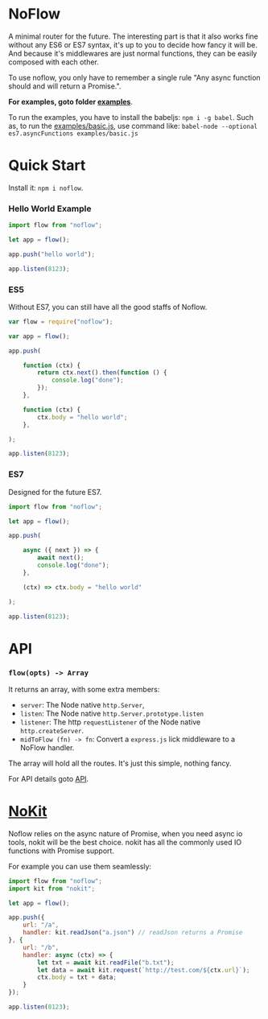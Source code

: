 # NoFlow

A minimal router for the future.
The interesting part is that it also works fine without any ES6 or ES7 syntax,
it's up to you to decide how fancy it will be. And because it's middlewares are just normal
functions, they can be easily composed with each other.

To use noflow, you only have to remember a single rule "Any async function should and will return a Promise.".

**For examples, goto folder [examples](examples)**.

To run the examples, you have to install the babeljs: `npm i -g babel`.
Such as, to run the [examples/basic.js](examples/basic.js), use command like:
`babel-node --optional es7.asyncFunctions examples/basic.js`


# Quick Start

Install it: `npm i noflow`.

### Hello World Example

```javascript
import flow from "noflow";

let app = flow();

app.push("hello world");

app.listen(8123);
```

### ES5

Without ES7, you can still have all the good staffs of Noflow.

```javascript
var flow = require("noflow");

var app = flow();

app.push(

    function (ctx) {
        return ctx.next().then(function () {
            console.log("done");
        });
    },

    function (ctx) {
        ctx.body = "hello world";
    },

);

app.listen(8123);
```

### ES7

Designed for the future ES7.

```javascript
import flow from "noflow";

let app = flow();

app.push(

    async ({ next }) => {
        await next();
        console.log("done");
    },

    (ctx) => ctx.body = "hello world"

);

app.listen(8123);
```

# API

### `flow(opts) -> Array`

It returns an array, with some extra members:

- `server`: The Node native `http.Server`,
- `listen`: The Node native `http.Server.prototype.listen`
- `listener`: The http `requestListener` of the Node native `http.createServer`.
- `midToFlow (fn) -> fn`: Convert a `express.js` lick middleware to a NoFlow handler.

The array will hold all the routes. It's just this simple, nothing fancy.

For API details goto [API](https://github.com/ysmood/nokit#flowmiddlewares-opts).

# [NoKit](https://github.com/ysmood/nokit)

Noflow relies on the async nature of Promise, when you need async io tools, nokit will be the best choice.
nokit has all the commonly used IO functions with Promise support.

For example you can use them seamlessly:

```js
import flow from "noflow";
import kit from "nokit";

let app = flow();

app.push({
    url: "/a",
    handler: kit.readJson("a.json") // readJson returns a Promise
}, {
    url: "/b",
    handler: async (ctx) => {
        let txt = await kit.readFile("b.txt");
        let data = await kit.request(`http://test.com/${ctx.url}`);
        ctx.body = txt + data;
    }
});

app.listen(8123);
```
